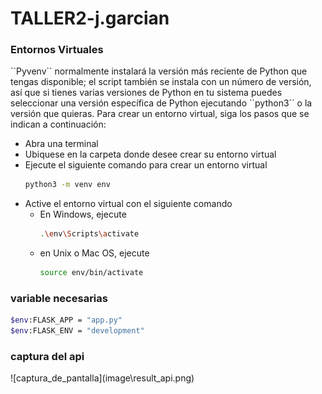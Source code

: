 <h1 align="left">TALLER2-j.garcian</h1>

<h3 align="left">Entornos Virtuales</h3>
``Pyvenv`` normalmente instalará la versión más reciente de Python que tengas disponible; el script también se instala con un número de versión, así que si tienes varias versiones de Python en tu sistema puedes seleccionar una versión específica de Python ejecutando ``python3`` o la versión que quieras.
Para crear un entorno virtual, siga los pasos que se indican a continuación:

* Abra una terminal
* Ubiquese en la carpeta donde desee crear su entorno virtual
* Ejecute el siguiente comando para crear un entorno virtual
  ```bash
  python3 -m venv env
  ```
* Active el entorno virtual con el siguiente comando
  * En Windows, ejecute
    ```bash
    .\env\Scripts\activate
    ```
  * en Unix o Mac OS, ejecute
    ```bash
    source env/bin/activate
    ```

<h3 align="left">variable necesarias</h3>

```bash
$env:FLASK_APP = "app.py"
$env:FLASK_ENV = "development"
```

<h3 align="left">captura del api</h3>
![captura_de_pantalla](image\result_api.png)
